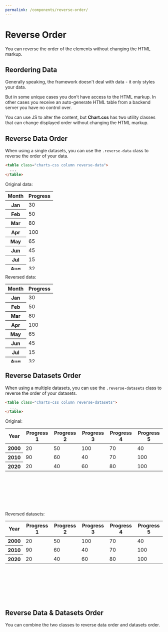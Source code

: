 ```yaml
---
permalink: /components/reverse-order/
---
```


# Reverse Order

You can reverse the order of the elements without changing the HTML markup.

## Reordering Data

Generally speaking, the framework doesn't deal with data - it only styles your data.

But in some unique cases you don't have access to the HTML markup. In other cases you receive an auto-generate HTML table from a backend server you have no control over.

You can use JS to alter the content, but **Chart.css** has two utility classes that can change displayed order without changing the HTML markup.

## Reverse Data Order

When using a single datasets, you can use the `.reverse-data` class to reverse the order of your data.

```html
<table class="charts-css column reverse-data">
  ...
</table>
```

Original data:

<code-example>
<style>
#reverse-example-1 {
  height: 250px;
  margin: 0 auto;
}
</style>
<table class="charts-css column hide-data" id="reverse-example-1">

  <thead>
    <tr>
      <th scope="col"> Month </th>
      <th scope="col"> Progress </th>
    </tr>
  </thead>

  <tbody>
    <tr>
      <th scope="row">Jan</th>
      <td style="--size: 0.3;"> <span class="data"> 30 </span> </td>
    </tr>
    <tr>
      <th scope="row">Feb</th>
      <td style="--size: 0.5;"> <span class="data"> 50 </span> </td>
    </tr>
    <tr>
      <th scope="row">Mar</th>
      <td style="--size: 0.8;"> <span class="data"> 80 </span> </td>
    </tr>
    <tr>
      <th scope="row">Apr</th>
      <td style="--size: 1;"> <span class="data"> 100 </span> </td>
    </tr>
    <tr>
      <th scope="row">May</th>
      <td style="--size: 0.65;"> <span class="data"> 65 </span> </td>
    </tr>
    <tr>
      <th scope="row">Jun</th>
      <td style="--size: 0.45;"> <span class="data"> 45 </span> </td>
    </tr>
    <tr>
      <th scope="row">Jul</th>
      <td style="--size: 0.15;"> <span class="data"> 15 </span> </td>
    </tr>
    <tr>
      <th scope="row">Aug</th>
      <td style="--size: 0.32;"> <span class="data"> 32 </span> </td>
    </tr>
    <tr>
      <th scope="row">Sep</th>
      <td style="--size: 0.6;"> <span class="data"> 60 </span> </td>
    </tr>
    <tr>
      <th scope="row">Oct</th>
      <td style="--size: 0.9;"> <span class="data"> 90 </span> </td>
    </tr>
    <tr>
      <th scope="row">Nov</th>
      <td style="--size: 0.55;"> <span class="data"> 55 </span> </td>
    </tr>
    <tr>
      <th scope="row">Dec</th>
      <td style="--size: 0.4;"> <span class="data"> 40 </span> </td>
    </tr>
  </tbody>

</table>
</code-example>

Reversed data:

<code-example>
<style>
#reverse-example-2 {
  height: 250px;
  margin: 0 auto;
}
</style>
<table class="charts-css column hide-data reverse-data" id="reverse-example-2">

  <thead>
    <tr>
      <th scope="col"> Month </th>
      <th scope="col"> Progress </th>
    </tr>
  </thead>

  <tbody>
    <tr>
      <th scope="row">Jan</th>
      <td style="--size: 0.3;"> <span class="data"> 30 </span> </td>
    </tr>
    <tr>
      <th scope="row">Feb</th>
      <td style="--size: 0.5;"> <span class="data"> 50 </span> </td>
    </tr>
    <tr>
      <th scope="row">Mar</th>
      <td style="--size: 0.8;"> <span class="data"> 80 </span> </td>
    </tr>
    <tr>
      <th scope="row">Apr</th>
      <td style="--size: 1;"> <span class="data"> 100 </span> </td>
    </tr>
    <tr>
      <th scope="row">May</th>
      <td style="--size: 0.65;"> <span class="data"> 65 </span> </td>
    </tr>
    <tr>
      <th scope="row">Jun</th>
      <td style="--size: 0.45;"> <span class="data"> 45 </span> </td>
    </tr>
    <tr>
      <th scope="row">Jul</th>
      <td style="--size: 0.15;"> <span class="data"> 15 </span> </td>
    </tr>
    <tr>
      <th scope="row">Aug</th>
      <td style="--size: 0.32;"> <span class="data"> 32 </span> </td>
    </tr>
    <tr>
      <th scope="row">Sep</th>
      <td style="--size: 0.6;"> <span class="data"> 60 </span> </td>
    </tr>
    <tr>
      <th scope="row">Oct</th>
      <td style="--size: 0.9;"> <span class="data"> 90 </span> </td>
    </tr>
    <tr>
      <th scope="row">Nov</th>
      <td style="--size: 0.55;"> <span class="data"> 55 </span> </td>
    </tr>
    <tr>
      <th scope="row">Dec</th>
      <td style="--size: 0.4;"> <span class="data"> 40 </span> </td>
    </tr>
  </tbody>

</table>
</code-example>

## Reverse Datasets Order

When using a multiple datasets, you can use the `.reverse-datasets` class to reverse the order of your datasets.

```html
<table class="charts-css column reverse-datasets">
  ...
</table>
```

Original:

<code-example>
<style>
#spacing-example-3 {
  height: 250px;
  margin: 0 auto;
}
</style>
<table class="charts-css column multiple show-data-axes data-spacing-20 datasets-spacing-4" id="spacing-example-3">

  <thead>
    <tr>
      <th scope="col"> Year </th>
      <th scope="col"> Progress 1 </th>
      <th scope="col"> Progress 2 </th>
      <th scope="col"> Progress 3 </th>
      <th scope="col"> Progress 4 </th>
      <th scope="col"> Progress 5 </th>
    </tr>
  </thead>

  <tbody>
    <tr>
      <th scope="row">2000</th>
      <td style="--size: 0.2;"> <span class="data"> 20 </span> </td>
      <td style="--size: 0.5;"> <span class="data"> 50 </span> </td>
      <td style="--size: 1.0;"> <span class="data"> 100 </span> </td>
      <td style="--size: 0.7;"> <span class="data"> 70 </span> </td>
      <td style="--size: 0.4;"> <span class="data"> 40 </span> </td>
    </tr>
    <tr>
      <th scope="row">2010</th>
      <td style="--size: 0.9;"> <span class="data"> 90 </span> </td>
      <td style="--size: 0.6;"> <span class="data"> 60 </span> </td>
      <td style="--size: 0.4;"> <span class="data"> 40 </span> </td>
      <td style="--size: 0.7;"> <span class="data"> 70 </span> </td>
      <td style="--size: 1.0;"> <span class="data"> 100 </span> </td>
    </tr>
    <tr>
      <th scope="row">2020</th>
      <td style="--size: 0.2;"> <span class="data"> 20 </span> </td>
      <td style="--size: 0.4;"> <span class="data"> 40 </span> </td>
      <td style="--size: 0.6;"> <span class="data"> 60 </span> </td>
      <td style="--size: 0.8;"> <span class="data"> 80 </span> </td>
      <td style="--size: 1.0;"> <span class="data"> 100 </span> </td>
    </tr>
  </tbody>

</table>
</code-example>

Reversed datasets:

<code-example>
<style>
#spacing-example-4 {
  height: 250px;
  margin: 0 auto;
}
</style>
<table class="charts-css column multiple show-data-axes data-spacing-20 datasets-spacing-4 reverse-datasets" id="spacing-example-4">

  <thead>
    <tr>
      <th scope="col"> Year </th>
      <th scope="col"> Progress 1 </th>
      <th scope="col"> Progress 2 </th>
      <th scope="col"> Progress 3 </th>
      <th scope="col"> Progress 4 </th>
      <th scope="col"> Progress 5 </th>
    </tr>
  </thead>

  <tbody>
    <tr>
      <th scope="row">2000</th>
      <td style="--size: 0.2;"> <span class="data"> 20 </span> </td>
      <td style="--size: 0.5;"> <span class="data"> 50 </span> </td>
      <td style="--size: 1.0;"> <span class="data"> 100 </span> </td>
      <td style="--size: 0.7;"> <span class="data"> 70 </span> </td>
      <td style="--size: 0.4;"> <span class="data"> 40 </span> </td>
    </tr>
    <tr>
      <th scope="row">2010</th>
      <td style="--size: 0.9;"> <span class="data"> 90 </span> </td>
      <td style="--size: 0.6;"> <span class="data"> 60 </span> </td>
      <td style="--size: 0.4;"> <span class="data"> 40 </span> </td>
      <td style="--size: 0.7;"> <span class="data"> 70 </span> </td>
      <td style="--size: 1.0;"> <span class="data"> 100 </span> </td>
    </tr>
    <tr>
      <th scope="row">2020</th>
      <td style="--size: 0.2;"> <span class="data"> 20 </span> </td>
      <td style="--size: 0.4;"> <span class="data"> 40 </span> </td>
      <td style="--size: 0.6;"> <span class="data"> 60 </span> </td>
      <td style="--size: 0.8;"> <span class="data"> 80 </span> </td>
      <td style="--size: 1.0;"> <span class="data"> 100 </span> </td>
    </tr>
  </tbody>

</table>
</code-example>

## Reverse Data & Datasets Order

You can combine the two classes to reverse data order and datasets order.
